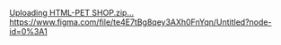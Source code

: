 [Uploading HTML-PET SHOP.zip…]()
https://www.figma.com/file/te4E7tBg8qey3AXh0FnYqn/Untitled?node-id=0%3A1
